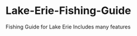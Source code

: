 Lake-Erie-Fishing-Guide
=======================

Fishing Guide for Lake Erie  Includes many features
